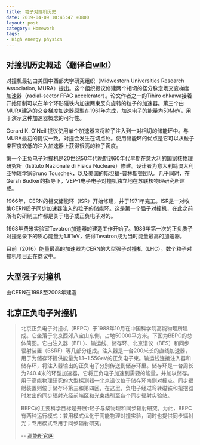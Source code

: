 ```yaml
---
title: 粒子对撞机历史
date: 2019-04-09 10:45:47 +0800
layout: post
category: Homework
tags:
- High energy physics
---
```

## 对撞机历史概述（翻译自[wiki](https://en.wikipedia.org/wiki/Collider)）
对撞机最初由美国中西部大学研究组织（Midwestern Universities Research Association, MURA）提出。这个组织提议修建两个相切的径分脉定场交变梯度加速器（radial-sector FFAG accelerator）。论文作者之一的Tihiro ohkawa接着开始研制可以在单个环形磁铁内加速两束反向旋转的粒子的加速器。第三个由MURA建造的交变梯度加速器原型在1961年完成，加速电子的能量为50MeV，用于演示这种加速器概念的可行性。

<!-- more -->

Gerard K. O'Neill提议使用单个加速器来将粒子注入到一对相切的储能环中。与MURA最初的提议一致，对撞会发生在切点处。使用储能环的优点是它可以从粒子束密度较低的注入加速器上获得很高的粒子密度。

第一个正负电子对撞机是20世纪50年代晚期到60年代早期在意大利的国家核物理研究所（Istituto Nazionale di Fisica Nucleare）修建。设计者为意大利籍澳大利亚物理学家Bruno Touschek，以及美国的斯坦福-普林斯顿团队。几乎同时，在Gersh Budker的指导下，VEP-1电子电子对撞机独立地在苏联核物理研究所建成。

1966年，CERN的相交储能环（ISR）开始修建，并于1971年完工。ISR是一对收集CERN质子同步加速器注入的粒子的储能环。这是第一个强子对撞机，在此之前所有的研制工作都是关于电子或正负电子对的。

1968年费米实验室Tevatron加速器的建造工作开始了。1986年第一次的正负质子对撞记录下的质心能量为1.8TeV，使得Tevatron成为当时能量最高的加速器。

目前（2016）能量最高的加速器为CERN的大型强子对撞机（LHC）。数个粒子对撞机项目正在商议中。

## 大型强子对撞机
由CERN在1998至2008年建造

## 北京正负电子对撞机
> 北京正负电子对撞机（BEPC）于1988年10月在中国科学院高能物理所建成。它坐落于北京西郊八宝山东側，占地50000平方米。下图为BEPC的总体简图。它由注入器（BEL）、输运线、储存环、北京谱仪（BES）和同步辐射装置（BSRF）等几部分组成。注入器是一台200米长的直线加速器，用于为储存环提供能量为1.1~1.55GeV的正负电子束。输运线连接注入器和储存环，将注入器输出的正负电子分别传送到储存环里。储存环是一台周长为240.4米的环型加速器，它将正负电子加速到需要的能量，并加以储存。用于高能物理研究的大型探测器―北京谱仪位于储存环南侧对撞点。同步辐射装置则位于储存环第三和第四区，在这里，负电子经过弯转磁铁和扭摆器时发出的同步辐射光经前端区和光束线引至各个同步辐射实验站。 
> 
> BEPC的主要科学目标是开展τ轻子与粲物理和同步辐射研究。为此，BEPC有两种运行模式：兼用模式优化于高能物理对撞实验，同时也提供同步辐射光；专用模式专用于同步辐射研究。
> 
> -- [高能所官网](http://bepclab.ihep.cas.cn/bepcgk/201309/t20130930_127309.html)